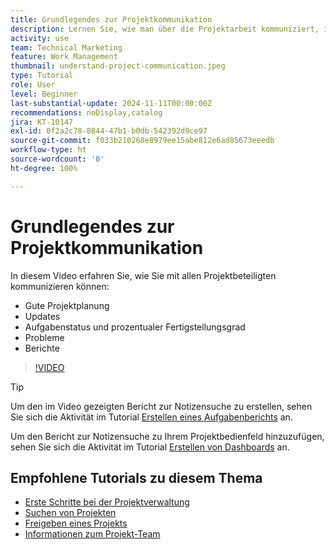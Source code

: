 ```yaml
---
title: Grundlegendes zur Projektkommunikation
description: Lernen Sie, wie man über die Projektarbeit kommuniziert, indem man eine gute Projektplanung, Aktualisierungen, Aufgabenstatus, Fertigstellungsgrade in Prozent, Probleme und Berichte verwendet.
activity: use
team: Technical Marketing
feature: Work Management
thumbnail: understand-project-communication.jpeg
type: Tutorial
role: User
level: Beginner
last-substantial-update: 2024-11-11T00:00:00Z
recommendations: noDisplay,catalog
jira: KT-10147
exl-id: 0f2a2c78-8844-47b1-b0db-542392d9ce97
source-git-commit: f033b210268e8979ee15abe812e6ad85673eeedb
workflow-type: ht
source-wordcount: '0'
ht-degree: 100%

---
```


# Grundlegendes zur Projektkommunikation

In diesem Video erfahren Sie, wie Sie mit allen Projektbeteiligten kommunizieren können:

* Gute Projektplanung
* Updates
* Aufgabenstatus und prozentualer Fertigstellungsgrad
* Probleme
* Berichte

>[!VIDEO](https://video.tv.adobe.com/v/3419150/?quality=12&learn=on&enablevpops)

>[!TIP]
>
>Um den im Video gezeigten Bericht zur Notizensuche zu erstellen, sehen Sie sich die Aktivität im Tutorial [Erstellen eines Aufgabenberichts](https://experienceleague.adobe.com/docs/workfront-learn/tutorials-workfront/reporting/basic-reporting/create-a-task-report.html?lang=de) an.
>
>Um den Bericht zur Notizensuche zu Ihrem Projektbedienfeld hinzuzufügen, sehen Sie sich die Aktivität im Tutorial [Erstellen von Dashboards](https://experienceleague.adobe.com/docs/workfront-learn/tutorials-workfront/reporting/basic-reporting/create-dashboards.html?lang=de) an.

## Empfohlene Tutorials zu diesem Thema

* [Erste Schritte bei der Projektverwaltung](/help/manage-work/projects/getting-started-manage-a-project.md)
* [Suchen von Projekten](/help/manage-work/projects/find-projects.md)
* [Freigeben eines Projekts](/help/manage-work/projects/share-a-project.md)
* [Informationen zum Projekt-Team](/help/manage-work/projects/understand-the-project-team.md)

